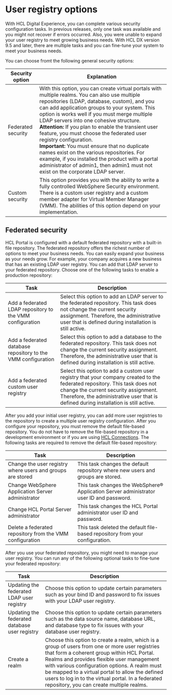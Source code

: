 # User registry options

With HCL Digital Experience, you can complete various security configuration tasks. In previous releases, only one task was available and you might not recover if errors occurred. Also, you were unable to expand your user registry to meet growing business needs. With HCL DX version 9.5 and later, there are multiple tasks and you can fine-tune your system to meet your business needs.

You can choose fromt the following general security options:

|Security option|Explanation|
|---------------|-----------|
|Federated security|With this option, you can create virtual portals with multiple realms. You can also use multiple repositories \(LDAP, database, custom\), and you can add application groups to your system. This option is works well if you must merge multiple LDAP servers into one cohesive structure. **Attention:** If you plan to enable the transient user feature, you must choose the federated user registry configuration. <br>**Important:** You must ensure that no duplicate names exist on the various repositories. For example, if you installed the product with a portal administrator of admin1, then admin1 must not exist on the corporate LDAP server.|
|Custom security|This option provides you with the ability to write a fully controlled WebSphere Security environment. There is a custom user registry and a custom member adapter for Virtual Member Manager \(VMM\). The abilities of this option depend on your implementation.|

## Federated security

HCL Portal is configured with a default federated repository with a built-in file repository. The federated repository offers the richest number of options to meet your business needs. You can easily expand your business as your needs grow. For example, your company acquires a new business that has an existing LDAP user registry. You can add that LDAP server to your federated repository. Choose one of the following tasks to enable a production repository:

|Task|Description|
|----|-----------|
|Add a federated LDAP repository to the VMM configuration|Select this option to add an LDAP server to the federated repository. This task does not change the current security assignment. Therefore, the administrative user that is defined during installation is still active.|
|Add a federated database repository to the VMM configuration|Select this option to add a database to the federated repository. This task does not change the current security assignment. Therefore, the administrative user that is defined during installation is still active.|
|Add a federated custom user registry|Select this option to add a custom user registry that your company created to the federated repository. This task does not change the current security assignment. Therefore, the administrative user that is defined during installation is still active.|

After you add your initial user registry, you can add more user registries to the repository to create a multiple user registry configuration. After you configure your repository, you must remove the default file-based repository. You do not have to remove the file-based repository in a development environment or if you are using [HCL Connections](https://www.hcltech.com/software/acquisition-updates). The following tasks are required to remove the default file-based repository:

|Task|Description|
|----|-----------|
|Change the user registry where users and groups are stored|This task changes the default repository where new users and groups are stored.|
|Change WebSphere Application Server administrator|This task changes the WebSphere® Application Server administrator user ID and password.|
|Change HCL Portal Server administrator|This task changes the HCL Portal administrator user ID and password.|
|Delete a federated repository from the VMM configuration|This task deleted the default file-based repository from your configuration.|

After you use your federated repository, you might need to manage your user registry. You can run any of the following optional tasks to fine-tune your federated repository:

|Task|Description|
|----|-----------|
|Updating the federated LDAP user registry|Choose this option to update certain parameters such as your bind ID and password to fix issues with your LDAP user registry.|
|Updating the federated database user registry|Choose this option to update certain parameters such as the data source name, database URL, and database type to fix issues with your database user registry.|
|Create a realm|Choose this option to create a realm, which is a group of users from one or more user registries that form a coherent group within HCL Portal. Realms and provides flexible user management with various configuration options. A realm must be mapped to a virtual portal to allow the defined users to log in to the virtual portal. In a federated repository, you can create multiple realms.|


